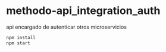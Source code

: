 # methodo-api_integration_auth
api encargado de autenticar otros microservicios

```bash
npm install
npm start
```
